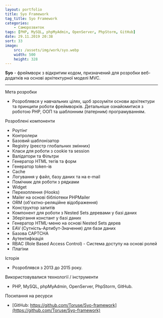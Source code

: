 ```yaml
---
layout: portfolio
title: Syo Framework
tag_title: Syo Framework
categories:
    - Саморозвиток
tags: [PHP, MySQL, phpMyAdmin, OpenServer, PhpStorm, GitHub]
date: 29.11.2019 20:38
sort: 33
image: 
    src: /assets/img/work/syo.webp 
    width: 500
    height: 328
---
```


**Syo** - фреймворк з відкритим кодом, призначений для розробки веб-додатків на основі архітектурної моделі MVC.

---

Мета розробки

* Розроблявся у навчальних цілях, щоб зрозуміти основи архітектури та принципи роботи фреймворків. Детальніше
ознайомитися з роботою PHP, ООП та шаблонним (патерним) програмуванням.

Розроблені компоненти

* Роутінг
* Контролери
* Базовий шаблонізатор
* Registry (реєстр глобальних змінних)
* Класи для роботи з cookie та session
* Валідатори та Фільтри
* Генератор HTML тегів та форм
* Генератор token-ів
* Cache
* Логування у файл, базу даних та на e-mail
* Помічник для роботи з рядками
* Widget
* Перехоплення (Hooks)
* Mailer на основі бібліотеки PHPMailer
* ORM (об'єктно-реляційне відображення)
* Конструктор запитів
* Компонент для роботи з Nested Sets деревами у базі даних
* Зберігання констант у базі даних
* Генератор HTML-меню на основі Nested Sets дерев
* EAV (Сутність-Артибут-Значення) для бази даних
* Базова CAPTCHA
* Аутентифікація
* RBAC (Role Based Access Control) - Система доступу на основі ролей
* Плагіни

Історія

* Розроблявся з 2013 до 2015 року.

Використовувалися технології / інструменти

* PHP, MySQL, phpMyAdmin, OpenServer, PhpStorm, GitHub.

Посилання на ресурси

* [GitHub: https://github.com/Toruse/Syo-framework](https://github.com/Toruse/Syo-framework)

